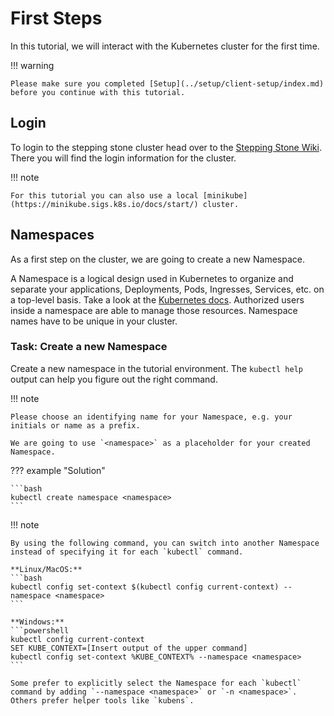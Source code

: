 # First Steps
In this tutorial, we will interact with the Kubernetes cluster for the first time.

!!! warning

    Please make sure you completed [Setup](../setup/client-setup/index.md) before you continue with this tutorial.

## Login
To login to the stepping stone cluster head over to the [Stepping Stone Wiki](https://wiki.golog.ch/wiki/Category:Customer:_Golog_AG).
There you will find the login information for the cluster.

!!! note

    For this tutorial you can also use a local [minikube](https://minikube.sigs.k8s.io/docs/start/) cluster.

## Namespaces
As a first step on the cluster, we are going to create a new Namespace.

A Namespace is a logical design used in Kubernetes to organize and separate your applications, Deployments, Pods, Ingresses, Services, etc. on a top-level basis. 
Take a look at the [Kubernetes docs](https://kubernetes.io/docs/concepts/overview/working-with-objects/namespaces/). 
Authorized users inside a namespace are able to manage those resources. 
Namespace names have to be unique in your cluster.

### **Task:** Create a new Namespace
Create a new namespace in the tutorial environment. 
The `kubectl help` output can help you figure out the right command.

!!! note
    
    Please choose an identifying name for your Namespace, e.g. your initials or name as a prefix.

    We are going to use `<namespace>` as a placeholder for your created Namespace.

??? example "Solution"

    ```bash
    kubectl create namespace <namespace>
    ```

!!! note

    By using the following command, you can switch into another Namespace instead of specifying it for each `kubectl` command.

    **Linux/MacOS:**
    ```bash
    kubectl config set-context $(kubectl config current-context) --namespace <namespace>
    ```

    **Windows:**
    ```powershell
    kubectl config current-context
    SET KUBE_CONTEXT=[Insert output of the upper command]
    kubectl config set-context %KUBE_CONTEXT% --namespace <namespace>
    ```

    Some prefer to explicitly select the Namespace for each `kubectl` command by adding `--namespace <namespace>` or `-n <namespace>`. 
    Others prefer helper tools like `kubens`.
